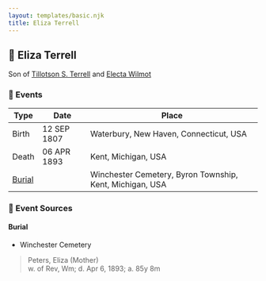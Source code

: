 ```yaml
---
layout: templates/basic.njk
title: Eliza Terrell
---
```

## 🔵 Eliza Terrell

Son of [Tillotson S. Terrell](/people/2/25548435) and [Electa Wilmot](/people/7/77370498)

### 📆 Events

Type | Date | Place
------ | ------ | ------
Birth | 12 SEP 1807 | Waterbury, New Haven, Connecticut, USA
Death | 06 APR 1893 | Kent, Michigan, USA
[Burial](#event-b078c535-ff7e-4c1a-a1cc-b447ff45ec9f) |  | Winchester Cemetery, Byron Township, Kent, Michigan, USA

### 📰 Event Sources

#### <a id="event-b078c535-ff7e-4c1a-a1cc-b447ff45ec9f"></a> Burial
* Winchester Cemetery
>   
  > Peters, Eliza (Mother)  
  > w. of Rev, Wm; d. Apr 6, 1893; a. 85y 8m

